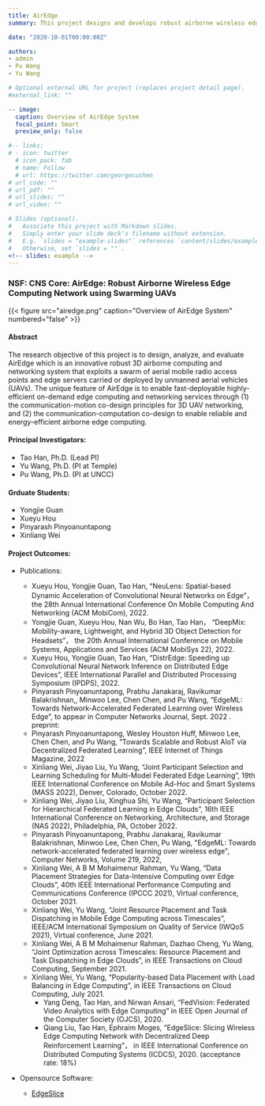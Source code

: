 ```yaml
---
title: AirEdge
summary: This project designs and develops robust airborne wireless edge computing networks and systems.

date: "2020-10-01T00:00:00Z"

authors:
- admin
- Pu Wang
- Yu Wang

# Optional external URL for project (replaces project detail page).
#external_link: ""

-- image:
  caption: Overview of AirEdge System
  focal_point: Smart  
  preview_only: false

#-- links:
# - icon: twitter
  # icon_pack: fab
  # name: Follow
  # url: https://twitter.com/georgecushen
# url_code: ""
# url_pdf: ""
# url_slides: ""
# url_video: "" 

# Slides (optional).
#   Associate this project with Markdown slides.
#   Simply enter your slide deck's filename without extension.
#   E.g. `slides = "example-slides"` references `content/slides/example-slides.md`.
#   Otherwise, set `slides = ""`.
<!-- slides: example -->
---
```


### NSF: CNS Core: AirEdge: Robust Airborne Wireless Edge Computing Network using Swarming UAVs

{{< figure src="airedge.png" caption="Overview of AirEdge System" numbered="false" >}}

#### Abstract
The research objective of this project is to design, analyze, and evaluate AirEdge which is an innovative robust 3D airborne computing and networking system that exploits a swarm of aerial mobile radio access points and edge servers carried or deployed by unmanned aerial vehicles (UAVs). The unique feature of AirEdge is to enable fast-deployable highly-efficient on-demand edge computing and networking services through (1) the communication-motion co-design principles for 3D UAV networking, and (2) the communication-computation co-design to enable reliable and energy-efficient airborne edge computing.

#### Principal Investigators:
- Tao Han, Ph.D. (Lead PI)
- Yu Wang, Ph.D. (PI at Temple)
- Pu Wang, Ph.D. (PI at UNCC)

#### Grduate Students:
- Yongjie Guan
- Xueyu Hou
- Pinyarash Pinyoanuntapong
- Xinliang Wei


#### Project Outcomes:
- Publications:
  - Xueyu Hou, Yongjie Guan, Tao Han, “NeuLens: Spatial-based Dynamic Acceleration of Convolutional Neural Networks on Edge”， the 28th Annual International Conference On Mobile Computing And Networking (ACM MobiCom), 2022.
  - Yongjie Guan, Xueyu Hou, Nan Wu, Bo Han, Tao Han， “DeepMix: Mobility-aware, Lightweight, and Hybrid 3D Object Detection for Headsets”， the 20th Annual International Conference on Mobile Systems, Applications and Services (ACM MobiSys 22), 2022.
  - Xueyu Hou, Yongjie Guan, Tao Han, “DistrEdge: Speeding up Convolutional Neural Network Inference on Distributed Edge Devices”, IEEE International Parallel and Distributed Processing Symposium (IPDPS), 2022. 
  - Pinyarash Pinyoanuntapong, Prabhu Janakaraj, Ravikumar Balakrishnan,, Minwoo Lee, Chen Chen, and Pu Wang, “EdgeML: Towards Network-Accelerated Federated Learning over Wireless Edge”, to appear in Computer Networks Journal, Sept. 2022 . preprint: 
  - Pinyarash Pinyoanuntapong, Wesley Houston Huff, Minwoo Lee, Chen Chen, and Pu Wang, “Towards Scalable and Robust AIoT via Decentralized Federated Learning”, IEEE Internet of Things Magazine, 2022
  - Xinliang Wei, Jiyao Liu, Yu Wang, “Joint Participant Selection and Learning Scheduling for Multi-Model Federated Edge Learning”, 19th IEEE International Conference on Mobile Ad-Hoc and Smart Systems (MASS 2022), Denver, Colorado, October 2022.
  - Xinliang Wei, Jiyao Liu, Xinghua Shi, Yu Wang, “Participant Selection for Hierarchical Federated Learning in Edge Clouds”, 16th IEEE International Conference on Networking, Architecture, and Storage (NAS 2022), Philadelphia, PA, October 2022.
  - Pinyarash Pinyoanuntapong, Prabhu Janakaraj, Ravikumar Balakrishnan, Minwoo Lee, Chen Chen, Pu Wang, "EdgeML: Towards network-accelerated federated learning over wireless edge", Computer Networks, Volume 219, 2022,
  - Xinliang Wei, A B M Mohaimenur Rahman, Yu Wang, “Data Placement Strategies for Data-Intensive Computing over Edge Clouds”, 40th IEEE International Performance Computing and Communications Conference (IPCCC 2021), Virtual conference, October 2021.
  - Xinliang Wei, Yu Wang, “Joint Resource Placement and Task Dispatching in Mobile Edge Computing across Timescales”, IEEE/ACM International Symposium on Quality of Service (IWQoS 2021), Virtual conference, June 2021.
  - Xinliang Wei, A B M Mohaimenur Rahman, Dazhao Cheng, Yu Wang, “Joint Optimization across Timescales: Resource Placement and Task Dispatching in Edge Clouds”, in IEEE Transactions on Cloud Computing, September 2021.
  - Xinliang Wei, Yu Wang, “Popularity-based Data Placement with Load Balancing in Edge Computing”, in IEEE Transactions on Cloud Computing, July 2021.
	- Yang Deng, Tao Han, and Nirwan Ansari, “FedVision: Federated Video Analytics with Edge Computing” in IEEE Open Journal of the Computer Society (OJCS), 2020.
	- Qiang Liu, Tao Han, Ephraim Moges, “EdgeSlice: Slicing Wireless Edge Computing Network with Decentralized Deep Reinforcement Learning”， in IEEE International Conference on Distributed Computing Systems (ICDCS), 2020. (acceptance rate: 18%)
	
 
- Opensource Software:
	- [EdgeSlice](https://github.com/unics-code/EdgeSlice)


<!-- In this framework, smart cameras, radio access networks, and edge servers are recognized as infrastructure that can support multiple machine vision services through adaptive end-to-end multi-domain resource orchestration. The PIs envision that a machine vision service provider (MVSP) will own and manage a virtual network consisting of a radio access network and edge servers and have the access to ubiquitous cameras via camera sharing agreements with camera owners. Under this scenario, MVSPs are challenged to dynamically manage highly coupled resources and functions across multiple technology domains: 1) camera functions such as image preprocessing and embedded machine vision; 2) network resources in the radio access network; 3) computation resources and machine vision on the edge servers. To solve the problem, the PIs propose an interdisciplinary research project which integrates techniques and perspectives from wireless networking, computer vision, and edge computing in designing and optimizing UbiVision. -->


<!-- Lorem ipsum dolor sit amet, consectetur adipiscing elit. Duis posuere tellus ac convallis placerat. Proin tincidunt magna sed ex sollicitudin condimentum. Sed ac faucibus dolor, scelerisque sollicitudin nisi. Cras purus urna, suscipit quis sapien eu, pulvinar tempor diam. Quisque risus orci, mollis id ante sit amet, gravida egestas nisl. Sed ac tempus magna. Proin in dui enim. Donec condimentum, sem id dapibus fringilla, tellus enim condimentum arcu, nec volutpat est felis vel metus. Vestibulum sit amet erat at nulla eleifend gravida.

Nullam vel molestie justo. Curabitur vitae efficitur leo. In hac habitasse platea dictumst. Sed pulvinar mauris dui, eget varius purus congue ac. Nulla euismod, lorem vel elementum dapibus, nunc justo porta mi, sed tempus est est vel tellus. Nam et enim eleifend, laoreet sem sit amet, elementum sem. Morbi ut leo congue, maximus velit ut, finibus arcu. In et libero cursus, rutrum risus non, molestie leo. Nullam congue quam et volutpat malesuada. Sed risus tortor, pulvinar et dictum nec, sodales non mi. Phasellus lacinia commodo laoreet. Nam mollis, erat in feugiat consectetur, purus eros egestas tellus, in auctor urna odio at nibh. Mauris imperdiet nisi ac magna convallis, at rhoncus ligula cursus.

Cras aliquam rhoncus ipsum, in hendrerit nunc mattis vitae. Duis vitae efficitur metus, ac tempus leo. Cras nec fringilla lacus. Quisque sit amet risus at ipsum pharetra commodo. Sed aliquam mauris at consequat eleifend. Praesent porta, augue sed viverra bibendum, neque ante euismod ante, in vehicula justo lorem ac eros. Suspendisse augue libero, venenatis eget tincidunt ut, malesuada at lorem. Donec vitae bibendum arcu. Aenean maximus nulla non pretium iaculis. Quisque imperdiet, nulla in pulvinar aliquet, velit quam ultrices quam, sit amet fringilla leo sem vel nunc. Mauris in lacinia lacus.

Suspendisse a tincidunt lacus. Curabitur at urna sagittis, dictum ante sit amet, euismod magna. Sed rutrum massa id tortor commodo, vitae elementum turpis tempus. Lorem ipsum dolor sit amet, consectetur adipiscing elit. Aenean purus turpis, venenatis a ullamcorper nec, tincidunt et massa. Integer posuere quam rutrum arcu vehicula imperdiet. Mauris ullamcorper quam vitae purus congue, quis euismod magna eleifend. Vestibulum semper vel augue eget tincidunt. Fusce eget justo sodales, dapibus odio eu, ultrices lorem. Duis condimentum lorem id eros commodo, in facilisis mauris scelerisque. Morbi sed auctor leo. Nullam volutpat a lacus quis pharetra. Nulla congue rutrum magna a ornare.

Aliquam in turpis accumsan, malesuada nibh ut, hendrerit justo. Cum sociis natoque penatibus et magnis dis parturient montes, nascetur ridiculus mus. Quisque sed erat nec justo posuere suscipit. Donec ut efficitur arcu, in malesuada neque. Nunc dignissim nisl massa, id vulputate nunc pretium nec. Quisque eget urna in risus suscipit ultricies. Pellentesque odio odio, tincidunt in eleifend sed, posuere a diam. Nam gravida nisl convallis semper elementum. Morbi vitae felis faucibus, vulputate orci placerat, aliquet nisi. Aliquam erat volutpat. Maecenas sagittis pulvinar purus, sed porta quam laoreet at. -->
